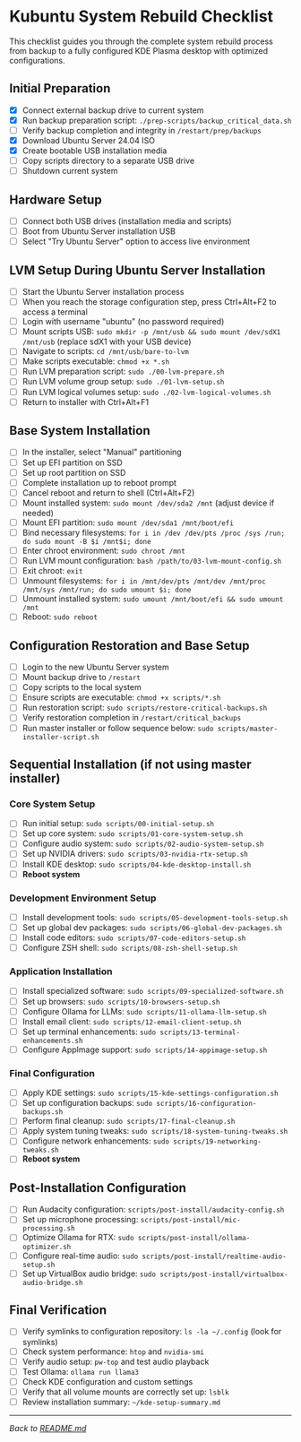 # Kubuntu System Rebuild Checklist

This checklist guides you through the complete system rebuild process from backup to a fully configured KDE Plasma desktop with optimized configurations.

## Initial Preparation

- [X] Connect external backup drive to current system
- [X] Run backup preparation script: `./prep-scripts/backup_critical_data.sh`
- [ ] Verify backup completion and integrity in `/restart/prep/backups`
- [X] Download Ubuntu Server 24.04 ISO
- [X] Create bootable USB installation media
- [ ] Copy scripts directory to a separate USB drive
- [ ] Shutdown current system

## Hardware Setup

- [ ] Connect both USB drives (installation media and scripts)
- [ ] Boot from Ubuntu Server installation USB
- [ ] Select "Try Ubuntu Server" option to access live environment

## LVM Setup During Ubuntu Server Installation

- [ ] Start the Ubuntu Server installation process
- [ ] When you reach the storage configuration step, press Ctrl+Alt+F2 to access a terminal
- [ ] Login with username "ubuntu" (no password required)
- [ ] Mount scripts USB: `sudo mkdir -p /mnt/usb && sudo mount /dev/sdX1 /mnt/usb` (replace sdX1 with your USB device)
- [ ] Navigate to scripts: `cd /mnt/usb/bare-to-lvm`
- [ ] Make scripts executable: `chmod +x *.sh`
- [ ] Run LVM preparation script: `sudo ./00-lvm-prepare.sh`
- [ ] Run LVM volume group setup: `sudo ./01-lvm-setup.sh`
- [ ] Run LVM logical volumes setup: `sudo ./02-lvm-logical-volumes.sh`
- [ ] Return to installer with Ctrl+Alt+F1

## Base System Installation

- [ ] In the installer, select "Manual" partitioning
- [ ] Set up EFI partition on SSD
- [ ] Set up root partition on SSD
- [ ] Complete installation up to reboot prompt
- [ ] Cancel reboot and return to shell (Ctrl+Alt+F2)
- [ ] Mount installed system: `sudo mount /dev/sda2 /mnt` (adjust device if needed)
- [ ] Mount EFI partition: `sudo mount /dev/sda1 /mnt/boot/efi`
- [ ] Bind necessary filesystems: `for i in /dev /dev/pts /proc /sys /run; do sudo mount -B $i /mnt$i; done`
- [ ] Enter chroot environment: `sudo chroot /mnt`
- [ ] Run LVM mount configuration: `bash /path/to/03-lvm-mount-config.sh`
- [ ] Exit chroot: `exit`
- [ ] Unmount filesystems: `for i in /mnt/dev/pts /mnt/dev /mnt/proc /mnt/sys /mnt/run; do sudo umount $i; done`
- [ ] Unmount installed system: `sudo umount /mnt/boot/efi && sudo umount /mnt`
- [ ] Reboot: `sudo reboot`

## Configuration Restoration and Base Setup

- [ ] Login to the new Ubuntu Server system
- [ ] Mount backup drive to `/restart`
- [ ] Copy scripts to the local system
- [ ] Ensure scripts are executable: `chmod +x scripts/*.sh`
- [ ] Run restoration script: `sudo scripts/restore-critical-backups.sh`
- [ ] Verify restoration completion in `/restart/critical_backups`
- [ ] Run master installer or follow sequence below: `sudo scripts/master-installer-script.sh`

## Sequential Installation (if not using master installer)

### Core System Setup
- [ ] Run initial setup: `sudo scripts/00-initial-setup.sh`
- [ ] Set up core system: `sudo scripts/01-core-system-setup.sh`
- [ ] Configure audio system: `sudo scripts/02-audio-system-setup.sh`
- [ ] Set up NVIDIA drivers: `sudo scripts/03-nvidia-rtx-setup.sh`
- [ ] Install KDE desktop: `sudo scripts/04-kde-desktop-install.sh`
- [ ] **Reboot system**

### Development Environment Setup
- [ ] Install development tools: `sudo scripts/05-development-tools-setup.sh`
- [ ] Set up global dev packages: `sudo scripts/06-global-dev-packages.sh`
- [ ] Install code editors: `sudo scripts/07-code-editors-setup.sh`
- [ ] Configure ZSH shell: `sudo scripts/08-zsh-shell-setup.sh`

### Application Installation
- [ ] Install specialized software: `sudo scripts/09-specialized-software.sh`
- [ ] Set up browsers: `sudo scripts/10-browsers-setup.sh`
- [ ] Configure Ollama for LLMs: `sudo scripts/11-ollama-llm-setup.sh`
- [ ] Install email client: `sudo scripts/12-email-client-setup.sh`
- [ ] Set up terminal enhancements: `sudo scripts/13-terminal-enhancements.sh`
- [ ] Configure AppImage support: `sudo scripts/14-appimage-setup.sh`

### Final Configuration
- [ ] Apply KDE settings: `sudo scripts/15-kde-settings-configuration.sh`
- [ ] Set up configuration backups: `sudo scripts/16-configuration-backups.sh`
- [ ] Perform final cleanup: `sudo scripts/17-final-cleanup.sh`
- [ ] Apply system tuning tweaks: `sudo scripts/18-system-tuning-tweaks.sh`
- [ ] Configure network enhancements: `sudo scripts/19-networking-tweaks.sh`
- [ ] **Reboot system**

## Post-Installation Configuration

- [ ] Run Audacity configuration: `scripts/post-install/audacity-config.sh`
- [ ] Set up microphone processing: `scripts/post-install/mic-processing.sh`
- [ ] Optimize Ollama for RTX: `sudo scripts/post-install/ollama-optimizer.sh`
- [ ] Configure real-time audio: `sudo scripts/post-install/realtime-audio-setup.sh`
- [ ] Set up VirtualBox audio bridge: `sudo scripts/post-install/virtualbox-audio-bridge.sh`

## Final Verification

- [ ] Verify symlinks to configuration repository: `ls -la ~/.config` (look for symlinks)
- [ ] Check system performance: `htop` and `nvidia-smi`
- [ ] Verify audio setup: `pw-top` and test audio playback
- [ ] Test Ollama: `ollama run llama3`
- [ ] Check KDE configuration and custom settings
- [ ] Verify that all volume mounts are correctly set up: `lsblk`
- [ ] Review installation summary: `~/kde-setup-summary.md`

---

*Back to [README.md](README.md)*
